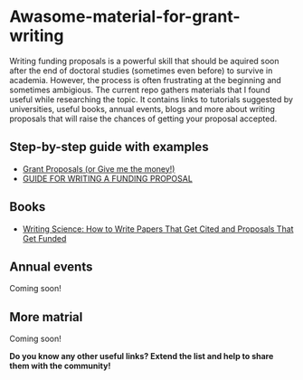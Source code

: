 # Awasome-material-for-grant-writing

Writing funding proposals is a powerful skill that should be aquired soon after the end of doctoral studies (sometimes even before) to survive in academia. However, the process is often frustrating at the beginning and sometimes ambigious. The current repo gathers materials that I found useful while researching the topic. It contains links to tutorials suggested by universities, useful books, annual events, blogs and more about writing proposals that will raise the chances of getting your proposal accepted. 



## Step-by-step guide with examples
- [Grant Proposals (or Give me the money!)](https://writingcenter.unc.edu/tips-and-tools/grant-proposals-or-give-me-the-money/)
- [GUIDE FOR WRITING A FUNDING PROPOSAL](http://www.learnerassociates.net/proposal/)


## Books
- [Writing Science: How to Write Papers That Get Cited and Proposals That Get Funded](https://www.amazon.com/Writing-Science-Papers-Proposals-Funded/dp/0199760241)

## Annual events
Coming soon!

## More matrial
Coming soon!


**Do you know any other useful links? Extend the list and help to share them with the community!**


